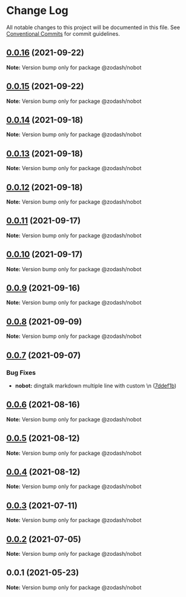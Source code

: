 # Change Log

All notable changes to this project will be documented in this file.
See [Conventional Commits](https://conventionalcommits.org) for commit guidelines.

## [0.0.16](https://github.com/zcorky/zodash/compare/@zodash/nobot@0.0.15...@zodash/nobot@0.0.16) (2021-09-22)

**Note:** Version bump only for package @zodash/nobot





## [0.0.15](https://github.com/zcorky/zodash/compare/@zodash/nobot@0.0.14...@zodash/nobot@0.0.15) (2021-09-22)

**Note:** Version bump only for package @zodash/nobot





## [0.0.14](https://github.com/zcorky/zodash/compare/@zodash/nobot@0.0.13...@zodash/nobot@0.0.14) (2021-09-18)

**Note:** Version bump only for package @zodash/nobot





## [0.0.13](https://github.com/zcorky/zodash/compare/@zodash/nobot@0.0.12...@zodash/nobot@0.0.13) (2021-09-18)

**Note:** Version bump only for package @zodash/nobot





## [0.0.12](https://github.com/zcorky/zodash/compare/@zodash/nobot@0.0.11...@zodash/nobot@0.0.12) (2021-09-18)

**Note:** Version bump only for package @zodash/nobot





## [0.0.11](https://github.com/zcorky/zodash/compare/@zodash/nobot@0.0.10...@zodash/nobot@0.0.11) (2021-09-17)

**Note:** Version bump only for package @zodash/nobot





## [0.0.10](https://github.com/zcorky/zodash/compare/@zodash/nobot@0.0.9...@zodash/nobot@0.0.10) (2021-09-17)

**Note:** Version bump only for package @zodash/nobot





## [0.0.9](https://github.com/zcorky/zodash/compare/@zodash/nobot@0.0.8...@zodash/nobot@0.0.9) (2021-09-16)

**Note:** Version bump only for package @zodash/nobot





## [0.0.8](https://github.com/zcorky/zodash/compare/@zodash/nobot@0.0.7...@zodash/nobot@0.0.8) (2021-09-09)

**Note:** Version bump only for package @zodash/nobot





## [0.0.7](https://github.com/zcorky/zodash/compare/@zodash/nobot@0.0.6...@zodash/nobot@0.0.7) (2021-09-07)


### Bug Fixes

* **nobot:** dingtalk markdown multiple line with custom \n ([7ddef1b](https://github.com/zcorky/zodash/commit/7ddef1b9f6d7146319b847d96f8dcb562b86be07))





## [0.0.6](https://github.com/zcorky/zodash/compare/@zodash/nobot@0.0.5...@zodash/nobot@0.0.6) (2021-08-16)

**Note:** Version bump only for package @zodash/nobot





## [0.0.5](https://github.com/zcorky/zodash/compare/@zodash/nobot@0.0.4...@zodash/nobot@0.0.5) (2021-08-12)

**Note:** Version bump only for package @zodash/nobot





## [0.0.4](https://github.com/zcorky/zodash/compare/@zodash/nobot@0.0.3...@zodash/nobot@0.0.4) (2021-08-12)

**Note:** Version bump only for package @zodash/nobot





## [0.0.3](https://github.com/zcorky/zodash/compare/@zodash/nobot@0.0.2...@zodash/nobot@0.0.3) (2021-07-11)

**Note:** Version bump only for package @zodash/nobot





## [0.0.2](https://github.com/zcorky/zodash/compare/@zodash/nobot@0.0.1...@zodash/nobot@0.0.2) (2021-07-05)

**Note:** Version bump only for package @zodash/nobot





## 0.0.1 (2021-05-23)

**Note:** Version bump only for package @zodash/nobot
